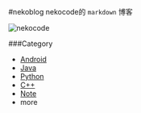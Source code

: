 #nekoblog
nekocode的 `markdown` 博客

![nekocode](http://git.oschina.net/uploads/images/2015/0511/224233_643a775d_8742.png "nekocode")

###Category
- [Android](http://git.oschina.net/nekocode/nekoblog/tree/master/category/android)
- [Java](http://git.oschina.net/nekocode/nekoblog/tree/master/category/java)
- [Python](http://git.oschina.net/nekocode/nekoblog/tree/master/category/python)
- [C++](http://git.oschina.net/nekocode/nekoblog/tree/master/category/c++)
- [Note](http://git.oschina.net/nekocode/nekoblog/tree/master/category/note)
- more